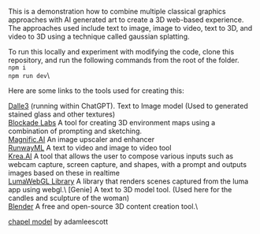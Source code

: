 This is a demonstration  how to combine multiple classical graphics approaches with AI generated art to create a 3D web-based experience. 
The approaches used include text to image, image to video, text to 3D, and video to 3D using a technique called gaussian splatting.

To run this locally and experiment with modifying the code, clone this repository, and run the following commands from the root of the folder.\
    ```npm i```\
    ```npm run dev```\

Here are some links to the tools used for creating this:

[Dalle3](https://chat.openai.com/?model=gpt-4) (running within ChatGPT). Text to Image model (Used to generated stained glass and other textures)\
[Blockade Labs](https://www.blockadelabs.com/) A tool for creating 3D environment maps using a combination of prompting and sketching.\
[Magnific.AI](https://magnific.ai/) An image upscaler and enhancer\
[RunwayML](https://runwayml.com/) A text to video and image to video tool\
[Krea.AI](https://www.krea.ai/apps/image/realtime) A tool that allows the user to compose various inputs such as webcam capture, screen capture, and shapes, with a prompt and outputs images based on these in realtime\
[LumaWebGL Library](https://lumalabs.ai/luma-web-library) A library that renders scenes captured from the luma app using webgl.\ 
[Genie] A text to 3D model tool. (Used here for the candles and sculpture of the woman)\
[Blender](https://www.blender.org/) A free and open-source 3D content creation tool.\ 


[chapel model](https://sketchfab.com/3d-models/updated-chapel-model-7-12-19-275d95e2b4304d26b0010f915969ae6c) by adamleescott 
